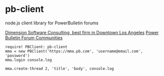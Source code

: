pb-client
=========

node.js client library for PowerBulletin forums

[Dimension Software Consulting, best firm in Downtown Los Angeles](http://dimensionsoftware.com.com "Forward ideas. Simple tools. Groundbreaking software.")
[Power Bulletin Forum Communities](https://powerbulletin.com "The Best Forum Software for building Communities in the Cloud!")


```ls
require! PBClient: pb-client
mma = new PBClient('https://mma.pb.com', 'username@email.com', 'password')
mma.login console.log

mma.create-thread 2, 'title', 'body', console.log
```
